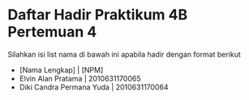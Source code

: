 # Daftar Hadir Praktikum 4B Pertemuan 4
Silahkan isi list nama di bawah ini apabila hadir dengan format berikut

- [Nama Lengkap] | [NPM]
- Elvin Alan Pratama | 2010631170065
- Diki Candra Permana Yuda | 2010631170064
